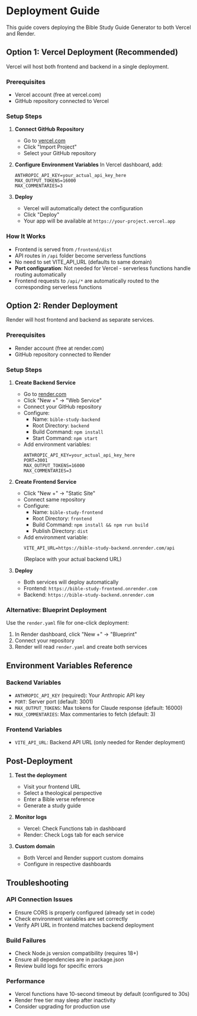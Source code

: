 # Deployment Guide

This guide covers deploying the Bible Study Guide Generator to both Vercel and Render.

## Option 1: Vercel Deployment (Recommended)

Vercel will host both frontend and backend in a single deployment.

### Prerequisites
- Vercel account (free at vercel.com)
- GitHub repository connected to Vercel

### Setup Steps

1. **Connect GitHub Repository**
   - Go to [vercel.com](https://vercel.com)
   - Click "Import Project"
   - Select your GitHub repository

2. **Configure Environment Variables**
   In Vercel dashboard, add:
   ```
   ANTHROPIC_API_KEY=your_actual_api_key_here
   MAX_OUTPUT_TOKENS=16000
   MAX_COMMENTARIES=3
   ```

3. **Deploy**
   - Vercel will automatically detect the configuration
   - Click "Deploy"
   - Your app will be available at `https://your-project.vercel.app`

### How It Works
- Frontend is served from `/frontend/dist`
- API routes in `/api` folder become serverless functions
- No need to set VITE_API_URL (defaults to same domain)
- **Port configuration**: Not needed for Vercel - serverless functions handle routing automatically
- Frontend requests to `/api/*` are automatically routed to the corresponding serverless functions

## Option 2: Render Deployment

Render will host frontend and backend as separate services.

### Prerequisites
- Render account (free at render.com)
- GitHub repository connected to Render

### Setup Steps

1. **Create Backend Service**
   - Go to [render.com](https://render.com)
   - Click "New +" → "Web Service"
   - Connect your GitHub repository
   - Configure:
     - Name: `bible-study-backend`
     - Root Directory: `backend`
     - Build Command: `npm install`
     - Start Command: `npm start`
   - Add environment variables:
     ```
     ANTHROPIC_API_KEY=your_actual_api_key_here
     PORT=3001
     MAX_OUTPUT_TOKENS=16000
     MAX_COMMENTARIES=3
     ```

2. **Create Frontend Service**
   - Click "New +" → "Static Site"
   - Connect same repository
   - Configure:
     - Name: `bible-study-frontend`
     - Root Directory: `frontend`
     - Build Command: `npm install && npm run build`
     - Publish Directory: `dist`
   - Add environment variable:
     ```
     VITE_API_URL=https://bible-study-backend.onrender.com/api
     ```
     (Replace with your actual backend URL)

3. **Deploy**
   - Both services will deploy automatically
   - Frontend: `https://bible-study-frontend.onrender.com`
   - Backend: `https://bible-study-backend.onrender.com`

### Alternative: Blueprint Deployment
Use the `render.yaml` file for one-click deployment:
1. In Render dashboard, click "New +" → "Blueprint"
2. Connect your repository
3. Render will read `render.yaml` and create both services

## Environment Variables Reference

### Backend Variables
- `ANTHROPIC_API_KEY` (required): Your Anthropic API key
- `PORT`: Server port (default: 3001)
- `MAX_OUTPUT_TOKENS`: Max tokens for Claude response (default: 16000)
- `MAX_COMMENTARIES`: Max commentaries to fetch (default: 3)

### Frontend Variables
- `VITE_API_URL`: Backend API URL (only needed for Render deployment)

## Post-Deployment

1. **Test the deployment**
   - Visit your frontend URL
   - Select a theological perspective
   - Enter a Bible verse reference
   - Generate a study guide

2. **Monitor logs**
   - Vercel: Check Functions tab in dashboard
   - Render: Check Logs tab for each service

3. **Custom domain**
   - Both Vercel and Render support custom domains
   - Configure in respective dashboards

## Troubleshooting

### API Connection Issues
- Ensure CORS is properly configured (already set in code)
- Check environment variables are set correctly
- Verify API URL in frontend matches backend deployment

### Build Failures
- Check Node.js version compatibility (requires 18+)
- Ensure all dependencies are in package.json
- Review build logs for specific errors

### Performance
- Vercel functions have 10-second timeout by default (configured to 30s)
- Render free tier may sleep after inactivity
- Consider upgrading for production use